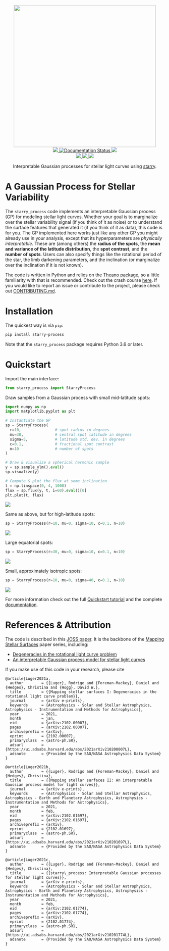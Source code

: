 <p align="center">
  <img width="450" src="https://raw.githubusercontent.com/rodluger/starry_process/master/starry_process.gif"/>
  <br/>
  <a href="https://github.com/rodluger/starry_process/actions?query=workflow%3Atests">
    <img src="https://github.com/rodluger/starry_process/workflows/tests/badge.svg"/>
  </a>
  <a href='https://starry-process.readthedocs.io/en/latest/?badge=latest'>
    <img src='https://readthedocs.org/projects/starry-process/badge/?version=latest' alt='Documentation Status' />
  </a>
  <a href="https://github.com/rodluger/starry_process/raw/joss-paper/joss/paper.pdf">
    <img src="https://github.com/rodluger/starry_process/workflows/joss%20paper/badge.svg"/>
  </a>
  <br/>
  <a href="http://starry-process.flatironinstitute.org">
    <img src="https://img.shields.io/badge/web-app-orange.svg?style=flat"/>
  </a>
  <a href="https://github.com/rodluger/mapping_stellar_surfaces/raw/paper1-pdf/ms.pdf">
    <img src="https://img.shields.io/badge/read-paper_1-blue.svg?style=flat"/>
  </a>
  <a href="https://github.com/rodluger/mapping_stellar_surfaces/raw/paper2-pdf/ms.pdf">
    <img src="https://img.shields.io/badge/read-paper_2-blue.svg?style=flat"/>
  </a>
</p>

<p align="center">
Interpretable Gaussian processes for stellar light curves using <a href="https://github.com/rodluger/starry">starry</a>.
</p>

# A Gaussian Process for Stellar Variability

The `starry_process` code implements an interpretable Gaussian process (GP)
for modeling stellar light curves. Whether your goal is to marginalize
over the stellar variability signal (if you think of it as noise)
or to understand the surface features that generated it (if you
think of it as data), this code is for you. The GP implemented here works
just like any other GP you might already use in your analysis, except that
its hyperparameters are *physically interpretable*. These are (among others)
the **radius of the spots**, the
**mean and variance of the latitude distribution**,
the **spot contrast**, and the **number of spots**. Users can also specify
things like the rotational period of the star, the limb darkening parameters,
and the inclination (or marginalize over the inclination if it is not known).

The code is written in Python and relies on the
[Theano package](https://theano-pymc.readthedocs.io/en/stable/index.html),
so a little familiarity with that is recommended. Check out the crash
course [here](https://starry-process.readthedocs.io/en/latest/notebooks/Quickstart/#Compiling-theano-functions).
If you would like to report an issue or contribute to the project, please
check out [CONTRIBUTING.md](CONTRIBUTING.md).

# Installation

The quickest way is via `pip`:

```bash
pip install starry-process
```

Note that the `starry_process` package requires Python 3.6 or later.

# Quickstart

Import the main interface:

```python
from starry_process import StarryProcess
```

Draw samples from a Gaussian process with small mid-latitude spots:

```python
import numpy as np
import matplotlib.pyplot as plt

# Instantiate the GP
sp = StarryProcess(
  r=10,               # spot radius in degrees
  mu=30,              # central spot latitude in degrees
  sigma=5,            # latitude std. dev. in degrees
  c=0.1,              # fractional spot contrast
  n=10                # number of spots
)

# Draw & visualize a spherical harmonic sample
y = sp.sample_ylm().eval()
sp.visualize(y)

# Compute & plot the flux at some inclination
t = np.linspace(0, 4, 1000)
flux = sp.flux(y, t, i=60).eval()[0]
plt.plot(t, flux)
```

<img src="https://raw.githubusercontent.com/rodluger/starry_process/master/docs/samples_0.png"/>

Same as above, but for high-latitude spots:

```python
sp = StarryProcess(r=10, mu=0, sigma=10, c=0.1, n=10)
```

<img src="https://raw.githubusercontent.com/rodluger/starry_process/master/docs/samples_1.png"/>

Large equatorial spots:

```python
sp = StarryProcess(r=30, mu=0, sigma=10, c=0.1, n=10)
```

<img src="https://raw.githubusercontent.com/rodluger/starry_process/master/docs/samples_2.png"/>

Small, approximately isotropic spots:

```python
sp = StarryProcess(r=10, mu=0, sigma=40, c=0.1, n=10)
```

<img src="https://raw.githubusercontent.com/rodluger/starry_process/master/docs/samples_3.png"/>

For more information check out the full
[Quickstart tutorial](https://starry-process.readthedocs.io/en/latest/notebooks/Quickstart) and
the complete [documentation](https://starry-process.readthedocs.io/en/latest).

# References & Attribution

The code is described in this
[JOSS paper](https://github.com/rodluger/starry_process/raw/joss-paper/joss/paper.pdf).
It is the backbone of the
[Mapping Stellar Surfaces](https://github.com/rodluger/mapping_stellar_surfaces)
paper series, including:

  - [Degeneracies in the rotational light curve problem](https://github.com/rodluger/mapping_stellar_surfaces/raw/paper1-pdf/ms.pdf)
  - [An interpretable Gaussian process model for stellar light curves](https://github.com/rodluger/mapping_stellar_surfaces/raw/paper2-pdf/ms.pdf)

If you make use of this code in your research, please cite

```
@article{Luger2021a,
  author        = {{Luger}, Rodrigo and {Foreman-Mackey}, Daniel and {Hedges}, Christina and {Hogg}, David W.},
  title         = {{Mapping stellar surfaces I: Degeneracies in the rotational light curve problem}},
  journal       = {arXiv e-prints},
  keywords      = {Astrophysics - Solar and Stellar Astrophysics, Astrophysics - Instrumentation and Methods for Astrophysics},
  year          = 2021,
  month         = jan,
  eid           = {arXiv:2102.00007},
  pages         = {arXiv:2102.00007},
  archiveprefix = {arXiv},
  eprint        = {2102.00007},
  primaryclass  = {astro-ph.SR},
  adsurl        = {https://ui.adsabs.harvard.edu/abs/2021arXiv210200007L},
  adsnote       = {Provided by the SAO/NASA Astrophysics Data System}
}
```

```
@article{Luger2021b,
  author        = {{Luger}, Rodrigo and {Foreman-Mackey}, Daniel and {Hedges}, Christina},
  title         = {{Mapping stellar surfaces II: An interpretable Gaussian process model for light curves}},
  journal       = {arXiv e-prints},
  keywords      = {Astrophysics - Solar and Stellar Astrophysics, Astrophysics - Earth and Planetary Astrophysics, Astrophysics - Instrumentation and Methods for Astrophysics},
  year          = 2021,
  month         = feb,
  eid           = {arXiv:2102.01697},
  pages         = {arXiv:2102.01697},
  archiveprefix = {arXiv},
  eprint        = {2102.01697},
  primaryclass  = {astro-ph.SR},
  adsurl        = {https://ui.adsabs.harvard.edu/abs/2021arXiv210201697L},
  adsnote       = {Provided by the SAO/NASA Astrophysics Data System}
}
```

```
@article{Luger2021c,
  author        = {{Luger}, Rodrigo and {Foreman-Mackey}, Daniel and {Hedges}, Christina},
  title         = {{starry\_process: Interpretable Gaussian processes for stellar light curves}},
  journal       = {arXiv e-prints},
  keywords      = {Astrophysics - Solar and Stellar Astrophysics, Astrophysics - Earth and Planetary Astrophysics, Astrophysics - Instrumentation and Methods for Astrophysics},
  year          = 2021,
  month         = feb,
  eid           = {arXiv:2102.01774},
  pages         = {arXiv:2102.01774},
  archiveprefix = {arXiv},
  eprint        = {2102.01774},
  primaryclass  = {astro-ph.SR},
  adsurl        = {https://ui.adsabs.harvard.edu/abs/2021arXiv210201774L},
  adsnote       = {Provided by the SAO/NASA Astrophysics Data System}
}
```
